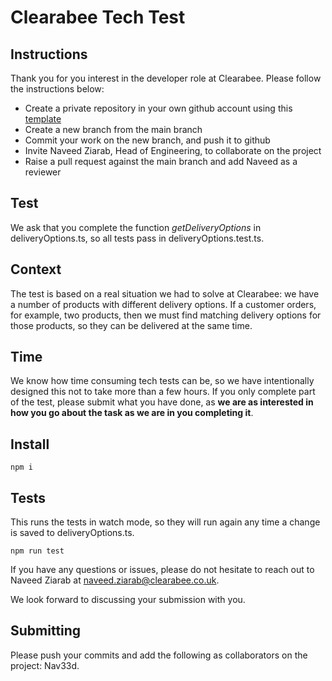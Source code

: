 # Clearabee Tech Test

## Instructions

Thank you for you interest in the developer role at Clearabee. Please follow the instructions below:

- Create a private repository in your own github account using this [template](https://github.com/Clearabee/Tech-Test)
- Create a new branch from the main branch
- Commit your work on the new branch, and push it to github
- Invite Naveed Ziarab, Head of Engineering, to collaborate on the project
- Raise a pull request against the main branch and add Naveed as a reviewer

## Test

We ask that you complete the function _getDeliveryOptions_ in deliveryOptions.ts, so all tests pass in deliveryOptions.test.ts.

## Context

The test is based on a real situation we had to solve at Clearabee: we have a number of products with different delivery options. If a customer orders, for example, two products, then we must find matching delivery options for those products, so they can be delivered at the same time.

## Time

We know how time consuming tech tests can be, so we have intentionally designed this not to take more than a few hours. If you only complete part of the test, please submit what you have done, as **we are as interested in how you go about the task as we are in you completing it**.

## Install

`npm i`

## Tests

This runs the tests in watch mode, so they will run again any time a change is saved to deliveryOptions.ts.

`npm run test`

If you have any questions or issues, please do not hesitate to reach out to Naveed Ziarab at naveed.ziarab@clearabee.co.uk.

We look forward to discussing your submission with you.

## Submitting

Please push your commits and add the following as collaborators on the project: Nav33d.

